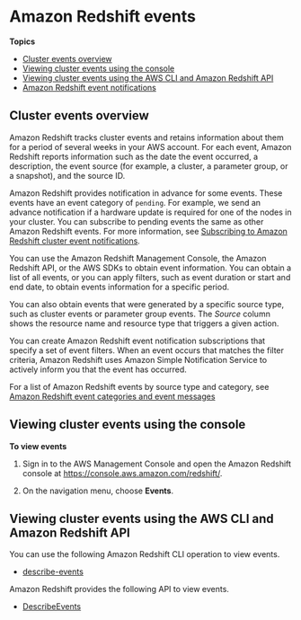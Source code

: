 # Amazon Redshift events<a name="working-with-events"></a>

**Topics**
+ [Cluster events overview](#working-with-events-overview)
+ [Viewing cluster events using the console](#viewing-events-console)
+ [Viewing cluster events using the AWS CLI and Amazon Redshift API](#view-events-api-cli)
+ [Amazon Redshift event notifications](working-with-event-notifications.md)

## Cluster events overview<a name="working-with-events-overview"></a>

Amazon Redshift tracks cluster events and retains information about them for a period of several weeks in your AWS account\. For each event, Amazon Redshift reports information such as the date the event occurred, a description, the event source \(for example, a cluster, a parameter group, or a snapshot\), and the source ID\. 

Amazon Redshift provides notification in advance for some events\. These events have an event category of `pending`\. For example, we send an advance notification if a hardware update is required for one of the nodes in your cluster\. You can subscribe to pending events the same as other Amazon Redshift events\. For more information, see [Subscribing to Amazon Redshift cluster event notifications](working-with-event-notifications.md#working-with-event-notifications-subscribe)\. 

You can use the Amazon Redshift Management Console, the Amazon Redshift API, or the AWS SDKs to obtain event information\. You can obtain a list of all events, or you can apply filters, such as event duration or start and end date, to obtain events information for a specific period\.

You can also obtain events that were generated by a specific source type, such as cluster events or parameter group events\. The *Source* column shows the resource name and resource type that triggers a given action\.

You can create Amazon Redshift event notification subscriptions that specify a set of event filters\. When an event occurs that matches the filter criteria, Amazon Redshift uses Amazon Simple Notification Service to actively inform you that the event has occurred\.

For a list of Amazon Redshift events by source type and category, see [Amazon Redshift event categories and event messages](working-with-event-notifications.md#redshift-event-messages)

## Viewing cluster events using the console<a name="viewing-events-console"></a>

**To view events**

1. Sign in to the AWS Management Console and open the Amazon Redshift console at [https://console\.aws\.amazon\.com/redshift/](https://console.aws.amazon.com/redshift/)\.

1. On the navigation menu, choose **Events**\. 

## Viewing cluster events using the AWS CLI and Amazon Redshift API<a name="view-events-api-cli"></a>

You can use the following Amazon Redshift CLI operation to view events\.
+ [describe\-events](https://docs.aws.amazon.com/cli/latest/reference/redshift/describe-events.html)

 Amazon Redshift provides the following API to view events\.
+ [DescribeEvents](https://docs.aws.amazon.com/redshift/latest/APIReference/API_DescribeEvents.html)